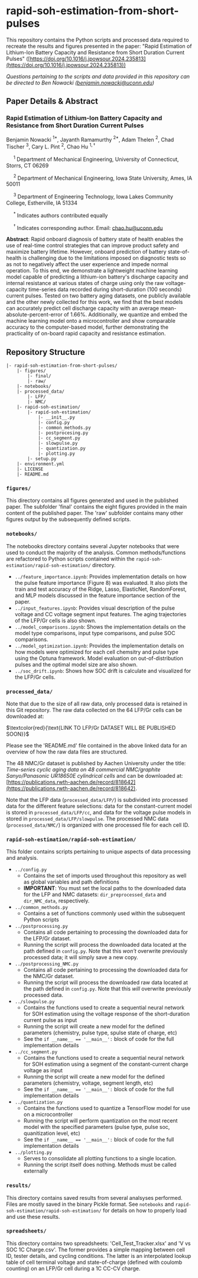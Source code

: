 # rapid-soh-estimation-from-short-pulses
This repository contains the Python scripts and processed data required to recreate the results and figures presented in the paper: "Rapid Estimation of Lithium-Ion Battery Capacity and Resistance from Short Duration Current Pulses" ([https://doi.org/10.1016/j.jpowsour.2024.235813](https://doi.org/10.1016/j.jpowsour.2024.235813))

*Questions pertaining to the scripts and data provided in this repository can be directed to Ben Nowacki (benjamin.nowacki@uconn.edu)*



##  Paper Details & Abstract

### Rapid Estimation of Lithium-Ion Battery Capacity and Resistance from Short Duration Current Pulses

Benjamin Nowacki $^{1*}$, Jayanth Ramamurthy $^{2*}$, Adam Thelen $^{2}$, Chad Tischer $^{3}$, Cary L. Pint $^{2}$, Chao Hu $^{1,\dagger}$

&nbsp;&nbsp;&nbsp;&nbsp; $^{1}$ Department of Mechanical Engineering, University of Connecticut, Storrs, CT 06269

&nbsp;&nbsp;&nbsp;&nbsp; $^{2}$ Department of Mechanical Engineering, Iowa State University, Ames, IA 50011

&nbsp;&nbsp;&nbsp;&nbsp; $^{3}$ Department of Engineering Technology, Iowa Lakes Community College, Estherville, IA 51334

&nbsp;&nbsp;&nbsp;&nbsp; $^{*}$ Indicates authors contributed equally

&nbsp;&nbsp;&nbsp;&nbsp; $^{\dagger}$ Indicates corresponding author. Email: chao.hu@uconn.edu


**Abstract**:
Rapid onboard diagnosis of battery state of health enables the use of real-time control strategies that can improve product safety and maximize battery lifetime. However, onboard prediction of battery state-of-health is challenging due to the limitations imposed on diagnostic tests so as not to negatively affect the user experience and impede normal operation. To this end, we demonstrate a lightweight machine learning model capable of predicting a lithium-ion battery's discharge capacity and internal resistance at various states of charge using only the raw voltage-capacity time-series data recorded during short-duration ($100$ seconds) current pulses. Tested on two battery aging datasets, one publicly available and the other newly collected for this work, we find that the best models can accurately predict cell discharge capacity with an average mean-absolute-percent-error of 1.66\%. Additionally, we quantize and embed the machine learning model onto a microcontroller and show comparable accuracy to the computer-based model, further demonstrating the practicality of on-board rapid capacity and resistance estimation. 


## Repository Structure

```
|- rapid-soh-estimation-from-short-pulses/
    |- figures/
        |- final/
        |- raw/
    |- notebooks/ 
    |- processed_data/
        |- LFP/
        |- NMC/
    |- rapid-soh-estimation/
        |- rapid-soh-estimation/
            |- __init__.py
            |- config.py
            |- common_methods.py
            |- postprocesing.py
            |- cc_segment.py
            |- slowpulse.py
            |- quantization.py
            |- plotting.py
        |- setup.py
    |- environment.yml
    |- LICENSE
    |- README.md
```

### `figures/`

This directory contains all figures generated and used in the published paper. The subfolder 'final' contains the eight figures provided in the main content of the published paper. The 'raw' subfolder contains many other figures output by the subsequently defined scripts. 



### `notebooks/`

The notebooks directory contains several Jupyter notebooks that were used to conduct the majority of the analysis. Common methods/functions are refactored to Python scripts contained within the `rapid-soh-estimation/rapid-soh-estimation/` directory. 

* `../feature_importance.ipynb`: Provides implementation details on how the pulse feature importance (Figure 8) was evaluated. It also plots the train and test accuracy of the Ridge, Lasso, ElasticNet, RandomForest, and MLP models discussed in the feature importance section of the paper.
* `../input_features.ipynb`: Provides visual description of the pulse voltage and CC voltage segment input features. The aging trajectories of the LFP/Gr cells is also shown.
* `../model_comparisons.ipynb`: Shows the implementation details on the model type comparisons, input type comparisons, and pulse SOC comparisons.
* `../model_optimization.ipynb`: Provides the implementation details on how models were optimized for each cell chemsitry and pulse type using the Optuna framework. Model evaluation on out-of-distribution pulses and the optimal model size are also shown.
* `../soc_drift.ipynb`: Shows how SOC drift is calculate and visualized for the LFP/Gr cells. 



### `processed_data/`

Note that due to the size of all raw data, only processed data is retained in this Git repository. The raw data collected on the 64 LFP/Gr cells can be downloaded at: 

$\textcolor{red}{\text{LINK TO LFP/Gr DATASET WILL BE PUBLISHED SOON}}$

Please see the 'README.md' file contained in the above linked data for an overview of how the raw data files are structured.

The 48 NMC/Gr dataset is published by Aachen University under the title: *Time-series cyclic aging data on 48 commercial NMC/graphite Sanyo/Panasonic UR18650E cylindrical cells* and can be downloaded at: [https://publications.rwth-aachen.de/record/818642](https://publications.rwth-aachen.de/record/818642). 

Note that the LFP data (`processed_data/LFP/`) is subdivided into processed data for the different feature selections: data for the constant-current model is stored in `processed_data/LFP/cc`, and data for the voltage pulse models in stored in `processed_data/LFP/slowpulse`. The processed NMC data (`processed_data/NMC/`) is organized with one processed file for each cell ID.



### `rapid-soh-estimation/rapid-soh-estimation/`

This folder contains scripts pertaining to unique aspects of data processing and analysis.

* `../config.py`
  - Contains the set of imports used throughout this repository as well as global variables and path definitions 
  - **IMPORTANT**: You must set the local paths to the downloaded data for the LFP and NMC datasets: `dir_preprocessed_data` and `dir_NMC_data`, respectively.
* `../common_methods.py`
  - Contains a set of functions commonly used within the subsequent Python scripts
* `../postprocessing.py`
  - Contains all code pertaining to processing the downloaded data for the LFP/Gr dataset. 
  - Running the script will process the downloaded data located at the path defined in `config.py`. Note that this *won't* overwrite previously processed data; it will simply save a new copy.  
* `../postprocessing_NMC.py`
  - Contains all code pertaining to processing the downloaded data for the NMC/Gr dataset. 
  - Running the script will process the downloaded raw data located at the path defined in `config.py`. Note that this *will* overwrite previously processed data. 
* `../slowpulse.py`
  - Contains the functions used to create a sequential neural network for SOH estimation using the voltage response of the short-duration current pulse as input
  - Running the script will create a new model for the defined parameters (chemistry, pulse type, spulse state of charge, etc)
  - See the `if __name__ == '__main__':` block of code for the full implementation details
* `../cc_segment.py`
  - Contains the functions used to create a sequential neural network for SOH estimation using a segment of the constant-current charge voltage as input
  - Running the script will create a new model for the defined parameters (chemistry, voltage, segment length, etc)
  - See the `if __name__ == '__main__':` block of code for the full implementation details
* `../quantization.py`
  - Contains the functions used to quantize a TensorFlow model for use on a microcontroller
  - Running the script will perform quantization on the most recent model with the specified parameters (pulse type, pulse soc, quanitization level, etc)
  - See the `if __name__ == '__main__':` block of code for the full implementation details
* `../plotting.py`
  - Serves to consolidate all plotting functions to a single location.
  - Running the script itself does nothing. Methods must be called externally



### `results/`

This directory contains saved results from several analsyses performed. Files are mostly saved in the binary Pickle format. See `notebooks` and `rapid-soh-estimation/rapid-soh-estimation/` for details on how to properly load and use these results.



### `spreadsheets/`

This directory contains two spreadsheets: 'Cell_Test_Tracker.xlsx' and 'V vs SOC 1C Charge.csv'. The former provides a simple mapping between cell ID, tester details, and cycling conditions. The latter is an interpolated lookup table of cell terminal voltage and state-of-charge (defined with coulomb counting) on an LFP/Gr cell during a 1C CC-CV charge.


